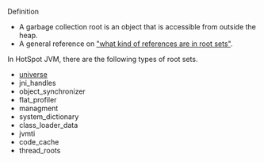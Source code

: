 Definition
  - A garbage collection root is an object that is accessible from outside the heap.
  - A general reference on ["what kind of references are in root sets"](http://stackoverflow.com/questions/6366211/what-are-the-roots).

In HotSpot JVM, there are the following types of root sets.
  - [universe](root-set-universe.md)
  - jni_handles
  - object_synchronizer
  - flat_profiler
  - managment
  - system_dictionary
  - class_loader_data
  - jvmti
  - code_cache
  - thread_roots
